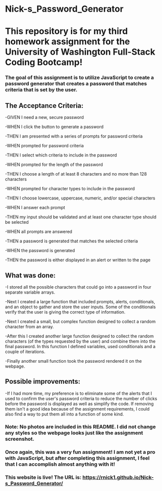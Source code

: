 # Nick-s_Password_Generator

# This repository is for my third homework assignment for the University of Washington Full-Stack Coding Bootcamp!

### The goal of this assignment is to utilize JavaScript to create a password generator that creates a password that matches criteria that is set by the user.

## The Acceptance Criteria:

-GIVEN I need a new, secure password

-WHEN I click the button to generate a password

-THEN I am presented with a series of prompts for password criteria

-WHEN prompted for password criteria

-THEN I select which criteria to include in the password

-WHEN prompted for the length of the password

-THEN I choose a length of at least 8 characters and no more than 128 characters

-WHEN prompted for character types to include in the password

-THEN I choose lowercase, uppercase, numeric, and/or special characters

-WHEN I answer each prompt

-THEN my input should be validated and at least one character type should be selected

-WHEN all prompts are answered

-THEN a password is generated that matches the selected criteria

-WHEN the password is generated

-THEN the password is either displayed in an alert or written to the page

## What was done:

-I stored all the possible characters that could go into a password in four separate variable arrays.

-Next I created a large function that included prompts, alerts, conditionals, and an object to gather and store the user inputs. Some of the conditionals verify that the user is giving the correct type of information.

-Next I created a small, but complex function designed to collect a random character from an array.

-After this I created another large function designed to collect the random characters (of the types requested by the user) and combine them into the final password. In this function I defined variables, used conditionals and a couple of iterations.

-Finally another small function took the password rendered it on the webpage.

## Possible improvements:

-If I had more time, my preference is to eliminate some of the alerts that I used to confirm the user's password criteria to reduce the number of clicks before the password is displayed as well as simplify the code. If removing them isn't a good idea because of the assignment requirements, I could also find a way to put them all into a function of some kind.

### Note: No photos are included in this README. I did not change any styles so the webpage looks just like the assignment screenshot.

### Once again, this was a very fun assignment! I am not yet a pro with JavaScript, but after completing this assignment, I feel that I can accomplish almost anything with it!

### This website is live! The URL is: https://rnick1.github.io/Nick-s_Password_Generator/